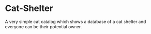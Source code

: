 # Cat-Shelter
A very simple cat catalog which shows a database of a cat shelter and everyone can be their potential owner. 
